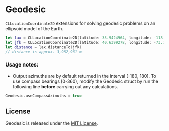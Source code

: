# Geodesic

`CLLocationCoordinate2D` extensions for solving geodesic problems on an ellipsoid model of the Earth.

```swift
let lax = CLLocationCoordinate2D(latitude: 33.9424964, longitude: -118.4080486)
let jfk = CLLocationCoordinate2D(latitude: 40.6399278, longitude: -73.7786925)
let distance = lax.distanceTo(jfk)
// distance is approx. 3,982,961 m
```

### Usage notes:
- Output azimuths are by default returned in the interval (-180, 180]. To use compass bearings [0-360), modify the Geodesic struct by run the following line **before** carrying out any calculations.
```swift
Geodesic.useCompassAzimuths = true
```


## License

Geodesic is released under the [MIT License](https://github.com/sbooth/Geodesic/blob/main/LICENSE.txt).

